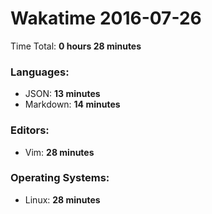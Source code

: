 # Wakatime 2016-07-26

Time Total: **0 hours 28 minutes**

### Languages:
- JSON: **13 minutes** 
- Markdown: **14 minutes** 

### Editors:
- Vim: **28 minutes** 

### Operating Systems:
- Linux: **28 minutes** 

